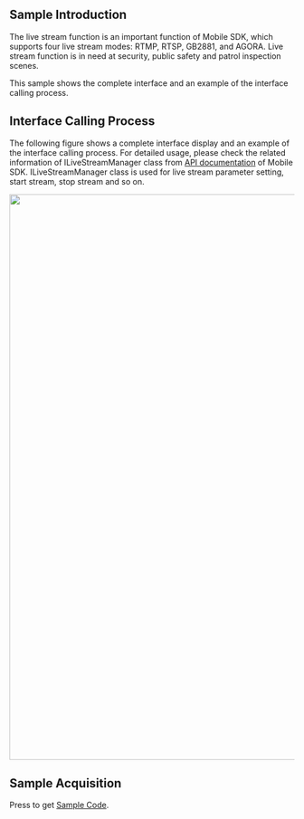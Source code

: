 ## Sample Introduction
The live stream function is an important function of Mobile SDK, which supports four live stream modes: RTMP, RTSP, GB2881, and AGORA. Live stream function is in need at security, public safety and patrol inspection scenes.

This sample shows the complete interface and an example of the interface calling process.

## Interface Calling Process

The following figure shows a complete interface display and an example of the interface calling process. For detailed usage, please check the related information of ILiveStreamManager class from [API documentation](https://developer.dji.com/api-reference-v5/android-api/Components/IMediaDataCenter/ILiveStreamManager.html) of Mobile SDK. ILiveStreamManager class is used for live stream parameter setting, start stream, stop stream and so on.


<div align=center><img src="https://terra-1-g.djicdn.com/71a7d383e71a4fb8887a310eb746b47f/msdk/Documentation/V5.1/sample/live%20stream%20module%20en.png" width="1000" ></div>


## Sample Acquisition

Press to get [Sample Code](https://github.com/dji-sdk/Mobile-SDK-Android-V5).
